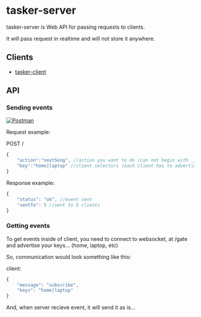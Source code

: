 # tasker-server

tasker-server is Web API for passing requests to clients. 

It will pass request in realtime and will not store it anywhere. 

## Clients

 * [tasker-client](https://github.com/nemanjan00/tasker-client)

## API

### Sending events

[![Postman](https://raw.githubusercontent.com/postmanlabs/postmanlabs.github.io/develop/global-artefacts/postman-logo%2Btext-320x132.png)](https://www.getpostman.com/collections/43060ae3bdf2e6d6339a)

Request example: 

POST /

```javascript
{
	"action":"nextSong", //action you want to do (can not begin with _)
	"key":"home|laptop" //client selectors (each client has to advertise with list of selectors)
}
```

Response example: 

```javascript
{
	"status": "ok", //event sent
	"sentTo": 5 //sent to 5 clients
}
```

### Getting events

To get events inside of client, you need to connect to websocket, at /gate and advertise your keys... (home, laptop, etc)

So, communication would look something like this: 

client:

```javascript
{
	"message": "subscribe",
	"keys": "home|laptop"
}
```

And, when server recieve event, it will send it as is... 

